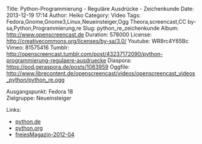 Title: Python-Programmierung - Reguläre Ausdrücke - Zeichenkunde
Date: 2013-12-19 17:14
Author: Heiko
Category: Video
Tags: Fedora,Gnome,Gnome3,Linux,Neueinsteiger,Ogg Theora,screencast,CC by-sa,Python,Programmierung,re
Slug: python_re_zeichenkunde
Album: http://www.openscreencast.de
Duration: 578000
License: http://creativecommons.org/licenses/by-sa/3.0/
Youtube: WR8rc4Y65Bc
Vimeo: 81575416
Tumblr: http://openscreencast.tumblr.com/post/43237172090/python-programmierung-regulaere-ausdruecke
Diaspora: https://pod.geraspora.de/posts/1063959
Oggfile: http://www.librecontent.de/openscreencast/videos/openscreencast_videos_python/python_re.ogg

Ausgangspunkt: Fedora 18  
Zielgruppe: Neueinsteiger  

Links:

  * [python.de](http://www.python.de "Link zu Python.de" )
  * [python.org](http://www.python.org "Link zu Python.org" )
  * [freiesMagazin-2012-04](http://www.freiesmagazin.de/freiesMagazin-2012-04 "Link zu freiesmagazin.de" )

